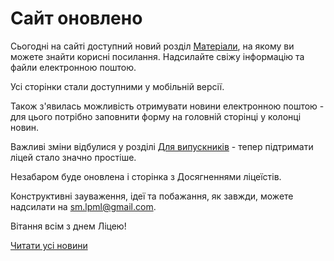 # Сайт оновлено

Сьогодні на сайті доступний новий розділ [Матеріали](/info/materials/), на якому ви можете знайти корисні посилання. Надсилайте свіжу інформацію та файли електронною поштою.

Усі сторінки стали доступними у мобільній версії.

Також з'явилась можливість отримувати новини електронною поштою - для цього потрібно заповнити форму на головній сторінці у колонці новин.

Важливі зміни відбулися у розділі [Для випускників](/info/for-grads/) - тепер підтримати ліцей стало значно простіше.

Незабаром буде оновлена і сторінка з Досягненнями ліцеїстів.

Конструктивні зауваження, ідеї та побажання, як завжди, можете надсилати на [sm.lpml@gmail.com](mailto:sm.lpml@gmail.com).

Вітання всім з днем Ліцею!

[Читати усі новини](/news)
